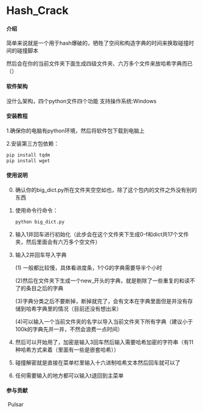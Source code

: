 # Hash_Crack

#### 介绍
简单来说就是一个用于hash爆破的，牺牲了空间和构造字典的时间来换取碰撞时间的碰撞脚本

然后会在你的当前文件夹下面生成四级文件夹、六万多个文件来放哈希字典而已（）

#### 软件架构

没什么架构，四个python文件四个功能
支持操作系统:Windows

#### 安装教程

1.确保你的电脑有python环境，然后将软件包下载到电脑上

2.安装第三方包依赖：

```cmd
pip install tqdm
pip install wget
```

#### 使用说明

0. 确认你的big_dict.py所在文件夹空空如也，除了这个包内的文件之外没有别的东西

1. 使用命令行命令：
   
   ```cmd
   python big_dict.py
   ```
   
2. 输入1并回车进行初始化（此步会在这个文件夹下生成0-f和dict共17个文件夹，然后里面会有六万多个空文件）

3. 输入2并回车导入字典

   (1) 一般都比较慢，具体看进度条，1个G的字典需要导半个小时

   (2)然后在文件夹下生成一个new_开头的字典，就是剔除了一些重复的和读不了的条目之后的字典

   (3)字典分类之后不要断掉，断掉就完了，会有文本在字典里面但是并没有存储到哈希字典里的情况（目前还没有想出来）

   (4)可以输入一个当前文件夹的名字以导入当前文件夹下所有字典（建议小于100k的字典先并一并，不然会浪费一点时间）

4. 然后可以开始用了，加密是输入3回车然后输入需要哈希加密的字符串（有11种哈希方式来着（里面有一些是嵌套哈希））

5. 碰撞解密就是直接在菜单栏里输入十六进制哈希文本然后回车就可以了

6. 任何需要输入的地方都可以输入t退回到主菜单

#### 参与贡献

​	Pulsar
